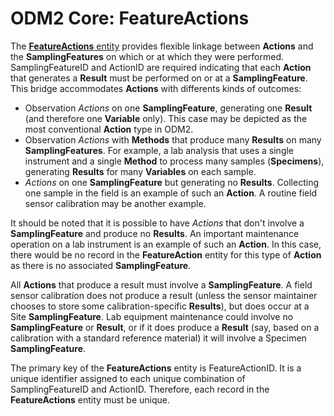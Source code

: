 ODM2 Core: FeatureActions
=========================

The [**FeatureActions** entity](http://ODM2.github.io/ODM2/schemas/ODM2_Current/tables/ODM2Core_FeatureActions.html) provides flexible linkage between **Actions** and the **SamplingFeatures** on which or at which they were performed. SamplingFeatureID and ActionID are required indicating that each **Action** that generates a **Result** must be performed on or at a **SamplingFeature**. This bridge accommodates **Actions** with differents kinds of outcomes:

* Observation _Actions_ on one **SamplingFeature**, generating one **Result** (and therefore one **Variable** only). This case may be depicted as the most conventional **Action** type in ODM2.
* Observation _Actions_ with **Methods** that produce many **Results** on many **SamplingFeatures**. For example, a lab analysis that uses a single instrument and a single **Method** to process many samples (**Specimens**), generating **Results** for many **Variables** on each sample.
* _Actions_ on one **SamplingFeature** but generating no **Results**. Collecting one sample in the field is an example of such an **Action**. A routine field sensor calibration may be another example.


It should be noted that it is possible to have _Actions_ that don't involve a **SamplingFeature** and produce no **Results**. An important maintenance operation on a lab instrument is an example of such an **Action**. In this case, there would be no record in the **FeatureAction** entity for this type of **Action** as there is no associated **SamplingFeature**.

All **Actions** that produce a result must involve a **SamplingFeature**. A field sensor calibration does not produce a result (unless the sensor maintainer chooses to store some calibration-specific **Results**), but does occur at a Site **SamplingFeature**. Lab equipment maintenance could involve no **SamplingFeature** or **Result**, or if it does produce a **Result** (say, based on a calibration with a standard reference material) it will involve a Specimen **SamplingFeature**.

The primary key of the **FeatureActions** entity is FeatureActionID. It is a unique identifier assigned to each unique combination of SamplingFeatureID and ActionID. Therefore, each record in the **FeatureActions** entity must be unique.
